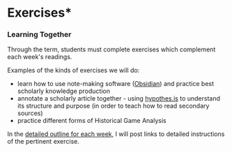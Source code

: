 # Exercises\*

### Learning Together

Through the term, students must complete exercises which complement each week's readings.&#x20;

Examples of the kinds of exercises we will do:

* learn how to use note-making software ([Obsidian](../digital-tools/obsidian/)) and practice best scholarly knowledge production
* annotate a scholarly article together - using [hypothes.is](../digital-tools/hypothes.is.md) to understand its structure and purpose (in order to teach how to read secondary sources)&#x20;
* practice different forms of Historical Game Analysis

In the [detailed outline for each week](broken-reference), I will post links to detailed instructions of the pertinent exercise.
